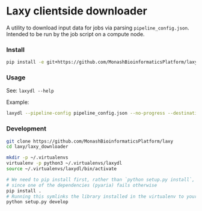 # Laxy clientside downloader

A utility to download input data for jobs via parsing `pipeline_config.json`.
Intended to be run by the job script on a compute node.

### Install

```bash
pip install -e git+https://github.com/MonashBioinformaticsPlatform/laxy/laxy_downloader#egg=laxy_downloader
```

### Usage
See: `laxydl --help`

Example:
```bash
laxydl --pipeline-config pipeline_config.json --no-progress --destination-path /shared/jobs/XYZZY/input/
```

### Development

```bash
git clone https://github.com/MonashBioinformaticsPlatform/laxy
cd laxy/laxy_downloader

mkdir -p ~/.virtualenvs
virtualenv -p python3 ~/.virtualenvs/laxydl
source ~/.virtualenvs/laxydl/bin/activate

# We need to pip install first, rather than `python setup.py install`, 
# since one of the dependencies (pyaria) fails otherwise
pip install .
# Running this symlinks the library installed in the virtualenv to your working copy
python setup.py develop
```